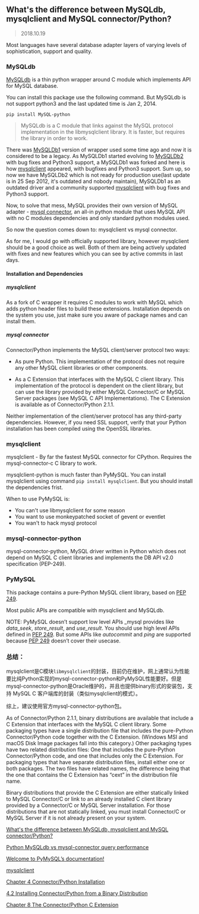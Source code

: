 ## What's the difference between MySQLdb, mysqlclient and MySQL connector/Python?

> 2018.10.19

Most languages have several database adapter layers of varying levels of sophistication, support and quality. 

### MySQLdb

[MySQLdb](http://mysql-python.sourceforge.net/MySQLdb.html) is a thin python wrapper around C module which implements API for MySQL database.

You can install this package use the following command. But MySQLdb is not support python3 and the last updated time is Jan 2, 2014.

```
pip install MySQL-python
```

> MySQLdb is a C module that links against the MySQL protocol implementation in the libmysqlclient library. It is faster, but requires the library in order to work.

There was [MySQLDb1](https://github.com/farcepest/MySQLdb1) version of wrapper used some time ago and now it is considered to be a legacy. As MySQLDb1 started evolving to [MySQLDb2](https://github.com/farcepest/moist) with bug fixes and Python3 support, a MySQLDb1 was forked and here is how [mysqlclient](https://github.com/PyMySQL/mysqlclient-python) appeared, with bugfixes and Python3 support. Sum up, so now we have MySQLDb2 which is not ready for production use(last update is in 25 Sep 2012, it's outdated and nobody maintain), MySQLDb1 as an outdated driver and a community supported [mysqlclient](https://github.com/PyMySQL/mysqlclient-python) with bug fixes and Python3 support.

Now, to solve that mess, MySQL provides their own version of MySQL adapter - [mysql connector](https://dev.mysql.com/doc/connector-python/en/connector-python-introduction.html), an all-in python module that uses MySQL API with no C modules dependencies and only standard python modules used.

So now the question comes down to: mysqlclient vs mysql connector.

As for me, I would go with officially supported library, however mysqlclient should be a good choice as well. Both of them are being actively updated with fixes and new features which you can see by active commits in last days.

#### Installation and Dependencies

##### mysqlclient

As a fork of C wrapper it requires C modules to work with MySQL which adds python header files to build these extensions. Installation depends on the system you use, just make sure you aware of package names and can install them.

##### mysql connector

Connector/Python implements the MySQL client/server protocol two ways:

- As pure Python. This implementation of the protocol does not require any other MySQL client libraries or other components.

- As a C Extension that interfaces with the MySQL C client library. This implementation of the protocol is dependent on the client library, but can use the library provided by either MySQL Connector/C or MySQL Server packages (see MySQL C API Implementations). The C Extension is available as of Connector/Python 2.1.1.

Neither implementation of the client/server protocol has any third-party dependencies. However, if you need SSL support, verify that your Python installation has been compiled using the OpenSSL libraries.

### mysqlclient

mysqlclient - By far the fastest MySQL connector for CPython. Requires the mysql-connector-c C library to work.

mysqlclient-python is much faster than PyMySQL. You can install mysqlclient using command `pip install mysqlclient`. But you should install the dependencies frist.

When to use PyMySQL is:

- You can't use libmysqlclient for some reason
- You want to use monkeypatched socket of gevent or eventlet
- You wan't to hack mysql protocol

### mysql-connector-python

mysql-connector-python, MySQL driver written in Python which does not depend on MySQL C client libraries and implements the DB API v2.0 specification (PEP-249).

### PyMySQL

This package contains a pure-Python MySQL client library, based on [PEP 249](https://www.python.org/dev/peps/pep-0249/).

Most public APIs are compatible with mysqlclient and MySQLdb.

NOTE: PyMySQL doesn’t support low level APIs \_mysql provides like *data_seek*, *store_result*, and *use_result*. You should use high level APIs defined in [PEP 249](https://www.python.org/dev/peps/pep-0249/). But some APIs like *autocommit* and *ping* are supported because [PEP 249](https://www.python.org/dev/peps/pep-0249/) doesn’t cover their usecase.

### 总结：

mysqlclient是C模块`libmysqlclient`的封装，目前仍在维护，网上通常认为性能要比纯Python实现的mysql-connector-python和PyMySQL性能要好。但是mysql-connector-python是Oracle维护的，并且也提供binary形式的安装包，支持 MySQL C 客户端库的封装（类似mysqlclient的模式）。

综上，建议使用官方mysql-connector-python包。

As of Connector/Python 2.1.1, binary distributions are available that include a C Extension that interfaces with the MySQL C client library. Some packaging types have a single distribution file that includes the pure-Python Connector/Python code together with the C Extension. (Windows MSI and macOS Disk Image packages fall into this category.) Other packaging types have two related distribution files: One that includes the pure-Python Connector/Python code, and one that includes only the C Extension. For packaging types that have separate distribution files, install either one or both packages. The two files have related names, the difference being that the one that contains the C Extension has “cext” in the distribution file name.

Binary distributions that provide the C Extension are either statically linked to MySQL Connector/C or link to an already installed C client library provided by a Connector/C or MySQL Server installation. For those distributions that are not statically linked, you must install Connector/C or MySQL Server if it is not already present on your system. 

[What's the difference between MySQLdb, mysqlclient and MySQL connector/Python?](https://stackoverflow.com/questions/43102442/whats-the-difference-between-mysqldb-mysqlclient-and-mysql-connector-python)

[Python MySQLdb vs mysql-connector query performance](http://charlesnagy.info/it/python/python-mysqldb-vs-mysql-connector-query-performance)

[Welcome to PyMySQL’s documentation!](https://pymysql.readthedocs.io/en/latest/index.html)

[mysqlclient](https://github.com/PyMySQL/mysqlclient-python)

[Chapter 4 Connector/Python Installation](https://dev.mysql.com/doc/connector-python/en/connector-python-installation.html)

[4.2 Installing Connector/Python from a Binary Distribution](https://dev.mysql.com/doc/connector-python/en/connector-python-installation-binary.html)

[Chapter 8 The Connector/Python C Extension](https://dev.mysql.com/doc/connector-python/en/connector-python-cext.html)
